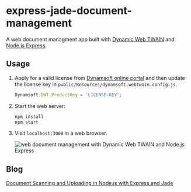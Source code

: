 ﻿# express-jade-document-management
A web document managment app built with [Dynamic Web TWAIN](https://www.dynamsoft.com/web-twain/overview/) and [Node.js Express](https://expressjs.com/).

## Usage
1. Apply for a valid license from [Dynamsoft online portal](https://www.dynamsoft.com/customer/license/trialLicense?product=dwt) and then update the license key in `public/Resources/dynamsoft.webtwain.config.js`.

    ```js
    Dynamsoft.DWT.ProductKey = 'LICENSE-KEY';
    ```
    
2. Start the web server:

    ```bash
    npm install
    npm start
    ```

3. Visit `localhost:3000` in a web browser.

    ![web document management with Dynamic Web TWAIN and Node.js Express](https://www.dynamsoft.com/codepool/img/2015/02/express_jade.png)

## Blog
[Document Scanning and Uploading in Node.js with Express and Jade](https://www.dynamsoft.com/codepool/document-scanning-nodejs-express-jade.html)
